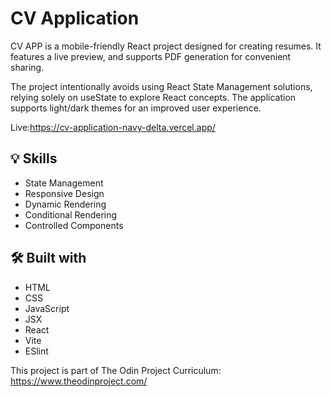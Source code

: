 # CV Application

<p>CV APP is a mobile-friendly React project designed for creating resumes. It features a live preview, and supports PDF generation for convenient sharing.</p>
<p>The project intentionally avoids using React State Management solutions, relying solely on useState to explore React concepts. The application supports light/dark themes for an improved user experience.</p>

Live:https://cv-application-navy-delta.vercel.app/

<h2>💡 Skills</h2>
<ul>
  <li>State Management</li>
  <li>Responsive Design</li>
  <li>Dynamic Rendering</li>
  <li>Conditional Rendering</li>
  <li>Controlled Components</li>
</ul>

<h2>🛠️ Built with</h2>
<ul>
  <li>HTML</li>
  <li>CSS</li>
  <li>JavaScript</li>
  <li>JSX</li>
  <li>React</li>
  <li>Vite</li>
  <li>ESlint</li>
</ul>

This project is part of The Odin Project Curriculum: https://www.theodinproject.com/

